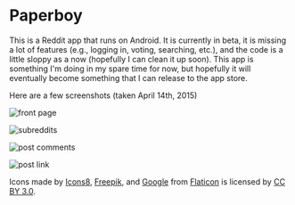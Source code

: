 # Paperboy
This is a Reddit app that runs on Android. It is currently in beta, it is missing a lot of features (e.g., logging in, voting, searching, etc.), and the code is a little sloppy as a now (hopefully I can clean it up soon). This app is something I'm doing in my spare time for now, but hopefully it will eventually become something that I can release to the app store.

Here are a few screenshots (taken April 14th, 2015)

![front page](http://i.imgur.com/cq5TBwt.png "The Front Page")

![subreddits](http://i.imgur.com/ybeBoZx.png "Subreddits List")

![post comments](http://i.imgur.com/e0GfvaW.png "Post Comments")

![post link](http://i.imgur.com/7syic1O.png "Post Link")

Icons made by [Icons8](http://www.flaticon.com/authors/icons8), [Freepik](http://www.flaticon.com/authors/freepik), and [Google](http://www.flaticon.com/authors/google) from [Flaticon](http://www.flaticon.com) is licensed by [CC BY 3.0](http://creativecommons.org/licenses/by/3.0/).
